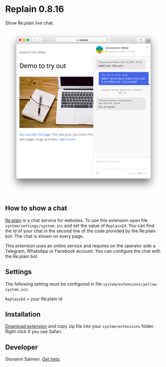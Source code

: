 # Replain 0.8.16

Show Re:plain live chat.

<p align="center"><img src="replain-screenshot.png?raw=true" alt="Screenshot"></p>

## How to show a chat

[Re:plain](https://replain.cc/) is a chat service for websites. To use this extension open file `system/settings/system.ini` and set the value of `ReplainId`. You can find the id of your chat in the second line of the code provided by the Re:plain bot. The chat is shown on every page.

This extension uses an online service and requires on the operator side a Telegram, WhatsApp or Facebook account. You can configure the chat with the Re:plain bot.

## Settings

The following setting must be configured in file `system/extensions/yellow-system.ini`:

`ReplainId` = your Re:plain id

## Installation

[Download extension](https://github.com/GiovanniSalmeri/yellow-replain/archive/master.zip) and copy zip file into your `system/extensions` folder. Right click if you use Safari.

## Developer

Giovanni Salmeri. [Get help](https://github.com/GiovanniSalmeri/yellow-replain/issues).
